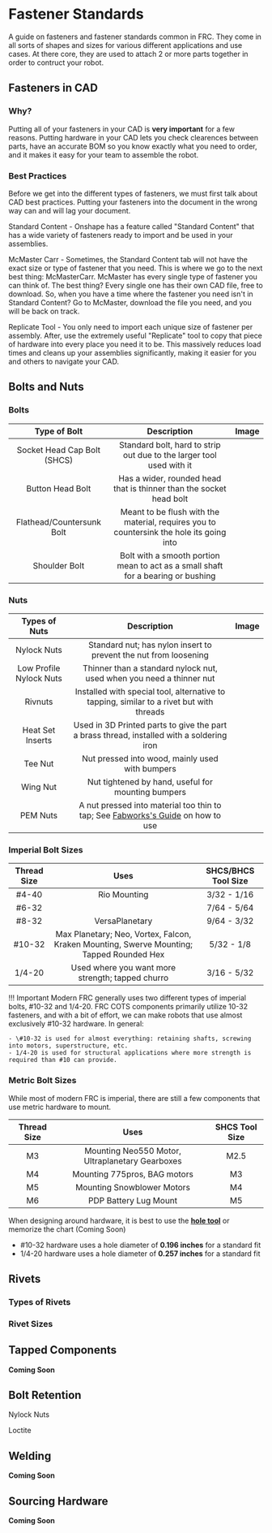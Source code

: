 # Fastener Standards

A guide on fasteners and fastener standards common in FRC. They come in all sorts of shapes and sizes for various different applications and use cases. At there core, they are used to attach 2 or more parts together in order to contruct your robot. 

## Fasteners in CAD

### Why?

Putting all of your fasteners in your CAD is **very important** for a few reasons. Putting hardware in your CAD lets you check clearences between parts, have an accurate BOM so you know exactly what you need to order, and it makes it easy for your team to assemble the robot. 

### Best Practices

Before we get into the different types of fasteners, we must first talk about CAD best practices. Putting your fasteners into the document in the wrong way can and will lag your document. 

Standard Content - Onshape has a feature called "Standard Content" that has a wide variety of fasteners ready to import and be used in your assemblies. 

McMaster Carr - Sometimes, the Standard Content tab will not have the exact size or type of fastener that you need. This is where we go to the next best thing: McMasterCarr. McMaster has every single type of fastener you can think of. The best thing? Every single one has their own CAD file, free to download. So, when you have a time where the fastener you need isn't in Standard Content? Go to McMaster, download the file you need, and you will be back on track. 

Replicate Tool - You only need to import each unique size of fastener per assembly. After, use the extremely useful "Replicate" tool to copy that piece of hardware into every place you need it to be. This massively reduces load times and cleans up your assemblies significantly, making it easier for you and others to navigate your CAD.

## Bolts and Nuts

### Bolts
| Type of Bolt | Description | Image |
|:--------------:|:-------:|:-------:|
| Socket Head Cap Bolt (SHCS)| Standard bolt, hard to strip out due to the larger tool used with it |  |
| Button Head Bolt | Has a wider, rounded head that is thinner than the socket head bolt |  |
| Flathead/Countersunk Bolt | Meant to be flush with the material, requires you to countersink the hole its going into |  |
| Shoulder Bolt | Bolt with a smooth portion mean to act as a small shaft for a bearing or bushing |  |

### Nuts
| Types of Nuts | Description | Image |
|:-------------:|:-------:|:---------:|
| Nylock Nuts | Standard nut; has nylon insert to prevent the nut from loosening |  |
| Low Profile Nylock Nuts | Thinner than a standard nylock nut, used when you need a thinner nut |  |
| Rivnuts | Installed with special tool, alternative to tapping, similar to a rivet but with threads |  |
| Heat Set Inserts | Used in 3D Printed parts to give the part a brass thread, installed with a soldering iron |  |
| Tee Nut | Nut pressed into wood, mainly used with bumpers |  |
| Wing Nut | Nut tightened by hand, useful for mounting bumpers |  |
| PEM Nuts | A nut pressed into material too thin to tap; See [Fabworks's Guide](https://www.fabworks.com/resources/guidelines/hardware) on how to use |  |

### Imperial Bolt Sizes
| Thread Size | Uses | SHCS/BHCS Tool Size |
|:-----------:|:---------:|:-------------------:|
| \#4-40 | Rio Mounting | 3/32 - 1/16 |
| \#6-32 |  | 7/64 - 5/64 |
| \#8-32 | VersaPlanetary | 9/64 - 3/32 |
| \#10-32 | Max Planetary; Neo, Vortex, Falcon, Kraken Mounting, Swerve Mounting; Tapped Rounded Hex | 5/32 - 1/8 |
| 1/4-20 | Used where you want more strength; tapped churro | 3/16 - 5/32 |

!!! Important
    Modern FRC generally uses two different types of imperial bolts, #10-32 and 1/4-20. FRC COTS components primarily utilize 10-32 fasteners, and with a bit of effort, we can make robots that use almost exclusively #10-32 hardware. In general:

    - \#10-32 is used for almost everything: retaining shafts, screwing into motors, superstructure, etc.
    - 1/4-20 is used for structural applications where more strength is required than #10 can provide. 

### Metric Bolt Sizes
While most of modern FRC is imperial, there are still a few components that use metric hardware to mount.

| Thread Size | Uses | SHCS Tool Size |
|:-----------:|:---------:|:-------------------:|
| M3 | Mounting Neo550 Motor, Ultraplanetary Gearboxes | M2.5 |
| M4 | Mounting 775pros, BAG motors | M3 |
| M5 | Mounting Snowblower Motors | M4 |
| M6 | PDP Battery Lug Mount | M5 |


When designing around hardware, it is best to use the **[hole tool](https://cad.onshape.com/help/Content/hole.htm)** or memorize the chart (Coming Soon)

- \#10-32 hardware uses a hole diameter of **0.196 inches** for a standard fit
- 1/4-20 hardware uses a hole diameter of **0.257 inches** for a standard fit

## Rivets

### Types of Rivets

### Rivet Sizes

## Tapped Components

**Coming Soon**

## Bolt Retention

Nylock Nuts

Loctite


## Welding

**Coming Soon**

## Sourcing Hardware

**Coming Soon**

<!-- Include different kinds of hardware and where to buy them? -->



<br>